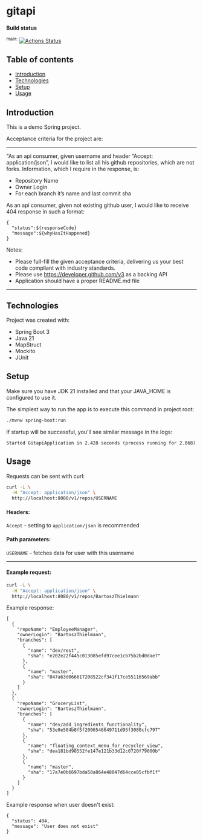 # gitapi
**Build status**

<sup>main:</sup>
[![Actions Status](https://github.com/BartoszThielmann/gitapi/actions/workflows/maven.yml/badge.svg?branch=main)](https://github.com/BartoszThielmann/gitapi/actions)


## Table of contents
* [Introduction](#Introduction)
* [Technologies](#Technologies)
* [Setup](#Setup)
* [Usage](#Usage)

## Introduction
This is a demo Spring project.

Acceptance criteria for the project are:

---

"As an api consumer, given username and header “Accept: application/json”, I would like to list all his github 
repositories, which are not forks. Information, which I require in the response, is:
- Repository Name
- Owner Login
- For each branch it’s name and last commit sha

As an api consumer, given not existing github user, I would like to receive 404 response in such a format:

```
{
  "status":${responseCode}
  "message":${whyHasItHappened}
}
```
Notes:
- Please full-fill the given acceptance criteria, delivering us your best code compliant with industry standards.
- Please use https://developer.github.com/v3 as a backing API
- Application should have a proper README.md file
---

## Technologies
Project was created with:
- Spring Boot 3
- Java 21
- MapStruct
- Mockito
- JUnit

## Setup
Make sure you have JDK 21 installed and that your JAVA_HOME is configured to use it.

The simplest way to run the app is to execute this command in project root:
```bash
./mvnw spring-boot:run
```

If startup will be successful, you'll see similar message in the logs:
```
Started GitapiApplication in 2.428 seconds (process running for 2.868)
```

## Usage
Requests can be sent with curl:
```bash
curl -L \
  -H "Accept: application/json" \
  http://localhost:8080/v1/repos/USERNAME
```
#### Headers:
`Accept` - setting to `application/json` is recommended

#### Path parameters:

`USERNAME` - fetches data for user with this username

---

#### Example request:
```bash
curl -L \
  -H "Accept: application/json" \
  http://localhost:8080/v1/repos/BartoszThielmann
```

Example response:
```
[
  {
    "repoName": "EmployeeManager",
    "ownerLogin": "BartoszThielmann",
    "branches": [
      {
        "name": "dev/rest",
        "sha": "e202e22f445c013085efd97cee1cb75b2bd0dae7"
      },
      {
        "name": "master",
        "sha": "047a63d066617208522cf341f17ce55116569abb"
      }
    ]
  },
  {
    "repoName": "GroceryList",
    "ownerLogin": "BartoszThielmann",
    "branches": [
      {
        "name": "dev/add_ingredients_functionality",
        "sha": "53e0e504b8f5f2006546649711d95f3080cfc797"
      },
      {
        "name": "floating_context_menu_for_recycler_view",
        "sha": "dea181bd98552fe147e121b33d12c0720f79000b"
      },
      {
        "name": "master",
        "sha": "17a7e0b6697bda58a864e48847d64cce85cfbf1f"
      }
    ]
  }
]
```

Example response when user doesn't exist:
```
{
  "status": 404,
  "message": "User does not exist"
}
```


